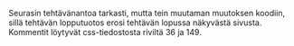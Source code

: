 Seurasin tehtävänantoa tarkasti, mutta tein muutaman muutoksen koodiin, sillä tehtävän lopputuotos erosi tehtävän lopussa näkyvästä sivusta. 
Kommentit löytyvät css-tiedostosta riviltä 36 ja 149.
